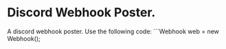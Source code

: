 # Discord Webhook Poster.
A discord webhook poster.
Use the following code:                                                                                                                                                   ```Webhook web = new Webhook();                                                                                                                                      
```web.SendMessage(string webhook, string message, string profilepictureurl, string Username);

